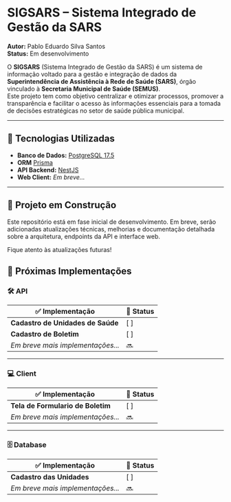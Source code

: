 # SIGSARS – Sistema Integrado de Gestão da SARS

**Autor:** Pablo Eduardo Silva Santos  
**Status:** Em desenvolvimento

O **SIGSARS** (Sistema Integrado de Gestão da SARS) é um sistema de informação voltado para a gestão e integração de dados da **Superintendência de Assistência à Rede de Saúde (SARS)**, órgão vinculado à **Secretaria Municipal de Saúde (SEMUS)**.  
Este projeto tem como objetivo centralizar e otimizar processos, promover a transparência e facilitar o acesso às informações essenciais para a tomada de decisões estratégicas no setor de saúde pública municipal.

---

## 🔧 Tecnologias Utilizadas

- **Banco de Dados:** [PostgreSQL 17.5](https://www.postgresql.org/)
- **ORM** [Prisma](https://www.prisma.io/)
- **API Backend:** [NestJS](https://nestjs.com/)
- **Web Client:** _Em breve..._

---

## 🚧 Projeto em Construção

Este repositório está em fase inicial de desenvolvimento. Em breve, serão adicionadas atualizações técnicas, melhorias e documentação detalhada sobre a arquitetura, endpoints da API e interface web.

Fique atento às atualizações futuras!

## 🚀 Próximas Implementações

### 🛠️ API

| ✅ Implementação                  | 📌 Status |
| --------------------------------- | --------- |
| **Cadastro de Unidades de Saúde** | [ ]       |
| **Cadastro de Boletim**           | [ ]       |
| _Em breve mais implementações..._ | 🔜        |

---

### 💻 Client

| ✅ Implementação                  | 📌 Status |
| --------------------------------- | --------- |
| **Tela de Formulario de Boletim** | [ ]       |
| _Em breve mais implementações..._ | 🔜        |

---

### 🗄️ Database

| ✅ Implementação                  | 📌 Status |
| --------------------------------- | --------- |
| **Cadastro das Unidades**         | [ ]       |
| _Em breve mais implementações..._ | 🔜        |
